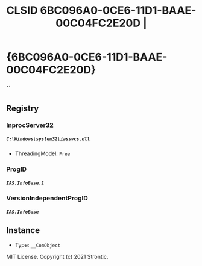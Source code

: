 ﻿---
title: "CLSID 6BC096A0-0CE6-11D1-BAAE-00C04FC2E20D | "
excerpt: What is COM-Object CLSID 6BC096A0-0CE6-11D1-BAAE-00C04FC2E20D?
---

# {6BC096A0-0CE6-11D1-BAAE-00C04FC2E20D}

### ``

## Registry


### InprocServer32

##### `C:\Windows\system32\iassvcs.dll`
* ThreadingModel: `Free`

### ProgID

##### `IAS.InfoBase.1`

### VersionIndependentProgID

##### `IAS.InfoBase`

## Instance

* Type: `__ComObject`

MIT License. Copyright (c) 2021 Strontic.


